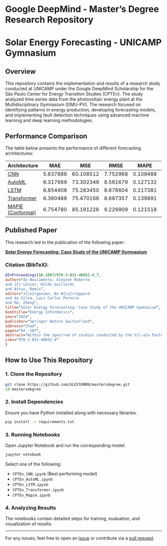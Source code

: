 # Google DeepMind - Master’s Degree Research Repository

# Solar Energy Forecasting - UNICAMP Gymnasium

## Overview
This repository contains the implementation and results of a research study conducted at UNICAMP under the Google DeepMind Scholarship for the São Paulo Center for Energy Transition Studies (CPTEn). The study analyzed time series data from the photovoltaic energy plant at the Multidisciplinary Gymnasium (GMU-PV). The research focused on identifying patterns in energy production, developing forecasting models, and implementing fault detection techniques using advanced machine learning and deep learning methodologies.

## Performance Comparison
The table below presents the performance of different forecasting architectures:

| Architecture | MAE | MSE | RMSE | MAPE | R² |
|-------------|-----|-----|------|------|-----|
| [CNN](https://github.com/GLEYSONRN/mastersdegree/blob/main/CPTEn_CNN.ipynb) | 5.637886 | 60.108512 | 7.752968 | 0.109488 | 0.947105 |
| [AutoML](https://github.com/GLEYSONRN/mastersdegree/blob/main/CPTEn_AutoML.ipynb) | 6.317669 | 73.302349 | 8.561679 | 0.127132 | 0.935494 |
| [LSTM](https://github.com/GLEYSONRN/mastersdegree/blob/main/CPTEn_LSTM.ipynb) | 6.854408 | 75.283450 | 8.676604 | 0.117381 | 0.933751 |
| [Transformer](https://github.com/GLEYSONRN/mastersdegree/blob/main/CPTEn_Transformer.ipynb) | 6.360488 | 75.470166 | 8.687357 | 0.139891 | 0.933586 |
| [MAPIE (Conformal)](https://github.com/GLEYSONRN/mastersdegree/blob/main/CPTEn_Mapie.ipynb) | 6.754780 | 85.191226 | 9.229909 | 0.121518 | 0.925032 |

## Published Paper
This research led to the publication of the following paper:

**[Solar Energy Forecasting: Case Study of the UNICAMP Gymnasium](https://link.springer.com/chapter/10.1007/978-3-031-48652-4_7)**

### Citation (BibTeX):
```bibtex
@InProceedings{10.1007/978-3-031-48652-4_7,
author="do Nascimento, Gleyson Roberto
and J{\'u}nior, Hildo Guillardi
and Attux, Romis",
editor="J{\o}rgensen, Bo N{\o}rregaard
and da Silva, Luiz Carlos Pereira
and Ma, Zheng",
title="Solar Energy Forecasting: Case Study of the UNICAMP Gymnasium",
booktitle="Energy Informatics",
year="2024",
publisher="Springer Nature Switzerland",
address="Cham",
pages="92--107",
abstract="Within the spectrum of studies conducted by the S{\~a}o Paulo Center for Energy Transition Studies (CPTEn), time series from the Photovoltaic Energy Plant of the UNICAMP Multidisciplinary Gymnasium (GMU-PV) were analyzed. This plant is associated with the first implementation of a photovoltaic system in the context of the Sustainable Campus Project (PCS) at UNICAMP - as a consequence, it originated the most extensive and robust time series in the project.",
isbn="978-3-031-48652-4"
}
```

## How to Use This Repository

### 1. Clone the Repository
```sh
git clone https://github.com/GLEYSONRN/mastersdegree.git
cd mastersdegree
```

### 2. Install Dependencies
Ensure you have Python installed along with necessary libraries.
```sh
pip install -r requirements.txt
```

### 3. Running Notebooks
Open Jupyter Notebook and run the corresponding model:
```sh
jupyter notebook
```
Select one of the following:
- `CPTEn_CNN.ipynb` (Best performing model)
- `CPTEn_AutoML.ipynb`
- `CPTEn_LSTM.ipynb`
- `CPTEn_Transformer.ipynb`
- `CPTEn_Mapie.ipynb`

### 4. Analyzing Results
The notebooks contain detailed steps for training, evaluation, and visualization of results.

---
For any issues, feel free to open an [issue](https://github.com/GLEYSONRN/mastersdegree/issues) or contribute via a [pull request](https://github.com/GLEYSONRN/mastersdegree/pulls).
